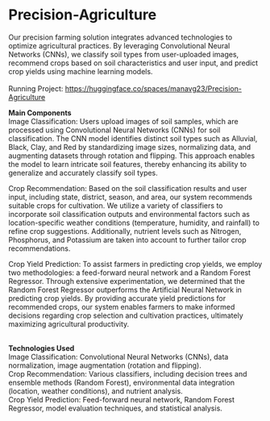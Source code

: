# Precision-Agriculture
Our precision farming solution integrates advanced technologies to optimize agricultural practices. By leveraging Convolutional Neural Networks (CNNs), we classify soil types from user-uploaded images, recommend crops based on soil characteristics and user input, and predict crop yields using machine learning models.
<br />
<br />Running Project: https://huggingface.co/spaces/manavg23/Precision-Agriculture
<br />

**Main Components** <br />
Image Classification: Users upload images of soil samples, which are processed using Convolutional Neural Networks (CNNs) for soil classification. The CNN model identifies distinct soil types such as Alluvial, Black, Clay, and Red by standardizing image sizes, normalizing data, and augmenting datasets through rotation and flipping. This approach enables the model to learn intricate soil features, thereby enhancing its ability to generalize and accurately classify soil types.

Crop Recommendation: Based on the soil classification results and user input, including state, district, season, and area, our system recommends suitable crops for cultivation. We utilize a variety of classifiers to incorporate soil classification outputs and environmental factors such as location-specific weather conditions (temperature, humidity, and rainfall) to refine crop suggestions. Additionally, nutrient levels such as Nitrogen, Phosphorus, and Potassium are taken into account to further tailor crop recommendations.

Crop Yield Prediction: To assist farmers in predicting crop yields, we employ two methodologies: a feed-forward neural network and a Random Forest Regressor. Through extensive experimentation, we determined that the Random Forest Regressor outperforms the Artificial Neural Network in predicting crop yields. By providing accurate yield predictions for recommended crops, our system enables farmers to make informed decisions regarding crop selection and cultivation practices, ultimately maximizing agricultural productivity.
<br /><br />

**Technologies Used**<br />
Image Classification: Convolutional Neural Networks (CNNs), data normalization, image augmentation (rotation and flipping).<br />
Crop Recommendation: Various classifiers, including decision trees and ensemble methods (Random Forest), environmental data integration (location, weather conditions), and nutrient analysis.<br />
Crop Yield Prediction: Feed-forward neural network, Random Forest Regressor, model evaluation techniques, and statistical analysis.<br />
